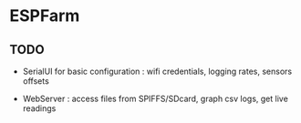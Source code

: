 # ESPFarm

## TODO

* SerialUI for basic configuration : wifi credentials, logging rates, sensors offsets

* WebServer : access files from SPIFFS/SDcard, graph csv logs, get live readings
